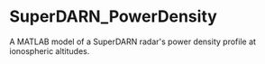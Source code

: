 # SuperDARN_PowerDensity
A MATLAB model of a SuperDARN radar's power density profile at ionospheric altitudes.
